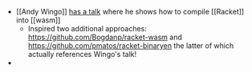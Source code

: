 - [[Andy Wingo]] [has a talk](https://fosdem.org/2021/schedule/event/webassembly/) where he shows how to compile [[Racket]] into [[wasm]]
    - Inspired two additional approaches: https://github.com/Bogdanp/racket-wasm and https://github.com/pmatos/racket-binaryen the latter of which actually references Wingo's talk!
- 
